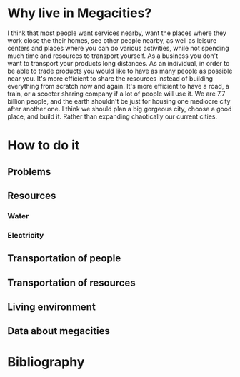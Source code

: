 # Why live in Megacities?
I think that most people want services nearby, want the places where they work close the their homes, see other people nearby, as well as leisure centers and places where you can do various activities, while not spending much time and resources to transport yourself.
As a business you don't want to transport your products long distances. As an individual, in order to be able to trade products you would like to have as many people as possible near you. It's more efficient to share the resources instead of building everything from scratch now and again. It's more efficient to have a road, a train, or a scooter sharing company if a lot of people will use it.
We are 7.7 billion people, and the earth shouldn't be just for housing one mediocre city after another one. I think we should plan a big gorgeous city, choose a good place, and build it. Rather than expanding chaotically our current cities.

# How to do it
## Problems
## Resources
### Water
### Electricity
## Transportation of people
## Transportation of resources
## Living environment
## Data about megacities
# Bibliography

